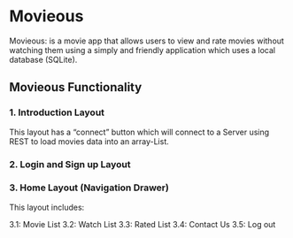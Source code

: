 # Movieous
Movieous: is a movie app that allows users to view and rate movies without watching them using a simply and friendly application which uses a local database (SQLite).

## Movieous Functionality

### 1. Introduction Layout
This layout has a “connect” button which will connect to a Server using REST to load movies data
into an array-List.

### 2. Login and Sign up  Layout
### 3. Home Layout (Navigation Drawer)
This layout includes:

3.1: Movie List
3.2: Watch List
3.3: Rated List
3.4: Contact Us
3.5: Log out
